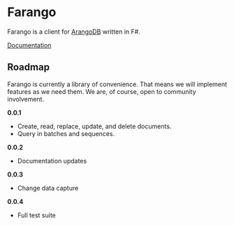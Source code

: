 # Farango

Farango is a client for [ArangoDB](https://arangodb.com/) written in F#.

[Documentation](https://anthonyshull.github.io/Farango)

## Roadmap

Farango is currently a library of convenience.
That means we will implement features as we need them.
We are, of course, open to community involvement.

**0.0.1**

* Create, read, replace, update, and delete documents.
* Query in batches and sequences.

**0.0.2**

* Documentation updates

**0.0.3**

* Change data capture

**0.0.4**

* Full test suite